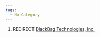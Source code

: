 ```yaml
---
tags:
  - No Category
---
```

1.  REDIRECT [BlackBag Technologies,
    Inc.](blackbag_technologies,_inc..md)